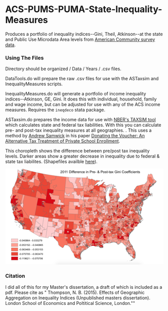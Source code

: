 # ACS-PUMS-PUMA-State-Inequality-Measures

Produces a portfolio of inequality indices--Gini, Theil, Atkinson--at the state and Public Use Microdata Area levels from [American Community survey data](http://www2.census.gov/programs-surveys/acs/data/pums/).

### Using The Files

Directory should be organized / Data / Years / .csv files.  

DataTools.do will prepare the raw .csv files for use with the ASTaxsim and InequalityMeasures scripts. 

InequalityMeasures.do will generate a portfolio of income inequality indices--Atkinson, GE, Gini. It does this with individual, household, family and wage income, but can be adjusted for use with any of the ACS income measures. Requires the `ineqdeco` stata package. 

ASTaxsim.do prepares the income data for use with [NBER's TAXSIM tool](http://users.nber.org/~taxsim/) which calculates state and federal tax liabilities. With this you can calculate pre- and post-tax inequality measures at all geographies. . This uses a method by [Andrew Samwick](https://www.dartmouth.edu/~samwick/) in his paper [Donating the Voucher: An Alternative Tax Treatment of Private School Enrollment](https://ideas.repec.org/a/ucp/tpolec/doi10.1086-671246.html). 

This choropleth shows the difference between pre/post tax inequality levels. Darker areas show a greater decrease in inequality due to federal & state tax liabilites. (Shapefiles availble [here](https://data2.nhgis.org/main)).

![](/img/prepost.jpg)

### Citation

I did all of this for my Master's dissertation, a draft of which is included as a pdf. Please cite as " Thompson, N. B. (2015). Effects of Geographic Aggregation on Inequality Indices (Unpublished masters dissertation). London School of Economics and Poltitical Science, London.""
 
 



